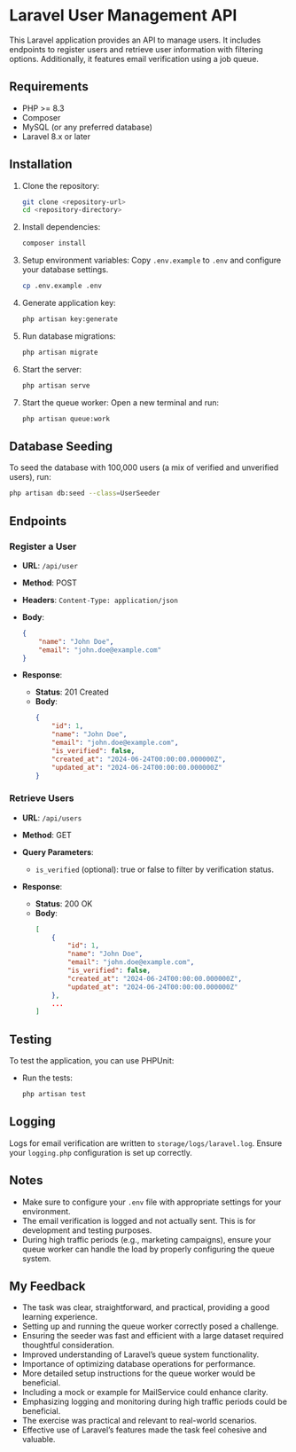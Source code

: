 
# Laravel User Management API

This Laravel application provides an API to manage users. It includes endpoints to register users and retrieve user information with filtering options. Additionally, it features email verification using a job queue.

## Requirements

- PHP >= 8.3
- Composer
- MySQL (or any preferred database)
- Laravel 8.x or later

## Installation

1. Clone the repository:
    ```bash
    git clone <repository-url>
    cd <repository-directory>
    ```

2. Install dependencies:
    ```bash
    composer install
    ```

3. Setup environment variables: Copy `.env.example` to `.env` and configure your database settings.
    ```bash
    cp .env.example .env
    ```

4. Generate application key:
    ```bash
    php artisan key:generate
    ```

5. Run database migrations:
    ```bash
    php artisan migrate
    ```

6. Start the server:
    ```bash
    php artisan serve
    ```

7. Start the queue worker: Open a new terminal and run:
    ```bash
    php artisan queue:work
    ```

## Database Seeding

To seed the database with 100,000 users (a mix of verified and unverified users), run:
```bash
php artisan db:seed --class=UserSeeder
```

## Endpoints

### Register a User

- **URL**: `/api/user`
- **Method**: POST
- **Headers**: `Content-Type: application/json`
- **Body**:
    ```json
    {
        "name": "John Doe",
        "email": "john.doe@example.com"
    }
    ```

- **Response**:
    - **Status**: 201 Created
    - **Body**:
        ```json
        {
            "id": 1,
            "name": "John Doe",
            "email": "john.doe@example.com",
            "is_verified": false,
            "created_at": "2024-06-24T00:00:00.000000Z",
            "updated_at": "2024-06-24T00:00:00.000000Z"
        }
        ```

### Retrieve Users

- **URL**: `/api/users`
- **Method**: GET
- **Query Parameters**:
    - `is_verified` (optional): true or false to filter by verification status.

- **Response**:
    - **Status**: 200 OK
    - **Body**:
        ```json
        [
            {
                "id": 1,
                "name": "John Doe",
                "email": "john.doe@example.com",
                "is_verified": false,
                "created_at": "2024-06-24T00:00:00.000000Z",
                "updated_at": "2024-06-24T00:00:00.000000Z"
            },
            ...
        ]
        ```

## Testing

To test the application, you can use PHPUnit:
- Run the tests:
    ```bash
    php artisan test
    ```

## Logging

Logs for email verification are written to `storage/logs/laravel.log`. Ensure your `logging.php` configuration is set up correctly.

## Notes

- Make sure to configure your `.env` file with appropriate settings for your environment.
- The email verification is logged and not actually sent. This is for development and testing purposes.
- During high traffic periods (e.g., marketing campaigns), ensure your queue worker can handle the load by properly configuring the queue system.


## My Feedback

- The task was clear, straightforward, and practical, providing a good learning experience.
- Setting up and running the queue worker correctly posed a challenge.
- Ensuring the seeder was fast and efficient with a large dataset required thoughtful consideration.
- Improved understanding of Laravel’s queue system functionality.
- Importance of optimizing database operations for performance.
- More detailed setup instructions for the queue worker would be beneficial.
- Including a mock or example for MailService could enhance clarity.
- Emphasizing logging and monitoring during high traffic periods could be beneficial.
- The exercise was practical and relevant to real-world scenarios.
- Effective use of Laravel’s features made the task feel cohesive and valuable.